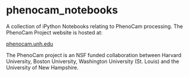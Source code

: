 phenocam_notebooks
==================

A collection of iPython Notebooks relating to PhenoCam processing.
The PhenoCam Project website is hosted at:

[phenocam.unh.edu](https://phenocam.sr.unh.edu)

The PhenoCam project is an NSF funded collaboration between Harvard University, Boston
University, Washington University (St. Louis) and the University
of New Hampshire.  

